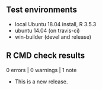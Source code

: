 ## Test environments
* local Ubuntu 18.04 install, R 3.5.3
* ubuntu 14.04 (on travis-ci)
* win-builder (devel and release)

## R CMD check results

0 errors | 0 warnings | 1 note

* This is a new release.
